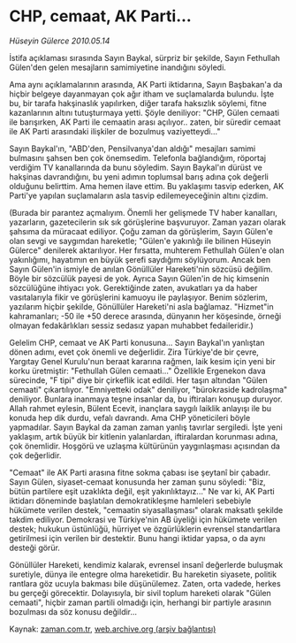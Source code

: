 # CHP, cemaat, AK Parti...

*Hüseyin Gülerce 2010.05.14*

<td class="columnist-detail">
<p>İstifa açıklaması sırasında Sayın Baykal, sürpriz bir şekilde, Sayın Fethullah Gülen'den gelen mesajların samimiyetine inandığını söyledi.</p>
<p>
<div id="haberMetinDiv">
<p>Ama aynı açıklamalarının arasında, AK Parti iktidarına, Sayın Başbakan'a da hiçbir belgeye dayanmayan çok ağır itham ve suçlamalarda bulundu. İşte bu, bir tarafa hakşinaslık yapılırken, diğer tarafa haksızlık söylemi, fitne kazanlarının altını tutuşturmaya yetti. Şöyle deniliyor: "CHP, Gülen cemaati ile barışırken, AK Parti ile cemaatin arası açılıyor.. zaten, bir süredir cemaat ile AK Parti arasındaki ilişkiler de bozulmuş vaziyetteydi..."
<p>Sayın Baykal'ın, "ABD'den, Pensilvanya'dan aldığı" mesajları samimi bulmasını şahsen ben çok önemsedim. Telefonla bağlandığım, röportaj verdiğim TV kanallarında da bunu söyledim. Sayın Baykal'ın dürüst ve hakşinas davrandığını, bu yeni adımın toplumsal barış adına çok değerli olduğunu belirttim. Ama hemen ilave ettim. Bu yaklaşımı tasvip ederken, AK Parti'ye yapılan suçlamaların asla tasvip edilemeyeceğinin altını çizdim.
<p>(Burada bir parantez açmalıyım. Önemli her gelişmede TV haber kanalları, yazarların, gazetecilerin sık sık görüşlerine başvuruyor. Zaman yazarı olarak şahsıma da müracaat ediliyor. Çoğu zaman da görüşlerim, Sayın Gülen'e olan sevgi ve saygımdan hareketle; "Gülen'e yakınlığı ile bilinen Hüseyin Gülerce" denilerek aktarılıyor. Her fırsatta, muhterem Fethullah Gülen'e olan yakınlığımı, hayatımın en büyük şerefi saydığımı söylüyorum. Ancak ben Sayın Gülen'in ismiyle de anılan Gönüllüler Hareketi'nin sözcüsü değilim. Böyle bir sözcülük payesi de yok. Ayrıca Sayın Gülen'in de hiç kimsenin sözcülüğüne ihtiyacı yok. Gerektiğinde zaten, avukatları ya da haber vasıtalarıyla fikir ve görüşlerini kamuoyu ile paylaşıyor. Benim sözlerim, yazılarım hiçbir şekilde, Gönüllüler Hareketi'ni asla bağlamaz. "Hizmet"in kahramanları; -50 ile +50 derece arasında, dünyanın her köşesinde, örneği olmayan fedakârlıkları sessiz sedasız yapan muhabbet fedaileridir.)
<p>Gelelim CHP, cemaat ve AK Parti konusuna... Sayın Baykal'ın yanlıştan dönen adımı, evet çok önemli ve değerlidir. Zira Türkiye'de bir çevre, Yargıtay Genel Kurulu'nun beraat kararına rağmen, laik kesim için yeni bir korku üretmiştir: "Fethullah Gülen cemaati..." Özellikle Ergenekon dava sürecinde, "F tipi" diye bir çirkeflik icat edildi. Her taşın altından "Gülen cemaati" çıkartılıyor. "Emniyetteki odak" deniliyor, "bürokraside kadrolaşma" deniliyor. Bunlara inanmaya teşne insanlar da, bu iftiraları konuşup duruyor. Allah rahmet eylesin, Bülent Ecevit, inançlara saygılı laiklik anlayışı ile bu konuda hep dik durdu, vefalı davrandı. Ama CHP yöneticileri böyle yapmadılar. Sayın Baykal da zaman zaman yanlış tavırlar sergiledi. İşte yeni yaklaşım, artık büyük bir kitlenin yalanlardan, iftiralardan korunması adına, çok önemlidir. Hoşgörü ve uzlaşma kültürünün yaygınlaşması açısından da çok değerlidir.
<p>"Cemaat" ile AK Parti arasına fitne sokma çabası ise şeytanî bir çabadır. Sayın Gülen, siyaset-cemaat konusunda her zaman şunu söyledi: "Biz, bütün partilere eşit uzaklıkta değil, eşit yakınlıktayız..." Ne var ki, AK Parti iktidarı döneminde başlatılan demokratikleşme hamleleri sebebiyle hükümete verilen destek, "cemaatin siyasallaşması" olarak maksatlı şekilde takdim ediliyor. Demokrasi ve Türkiye'nin AB üyeliği için hükümete verilen destek; hukukun üstünlüğü, hürriyet ve özgürlüklerin evrensel standartlara getirilmesi için verilen bir destektir. Bunu hangi iktidar yapsa, o da aynı desteği görür.
<p>Gönüllüler Hareketi, kendimiz kalarak, evrensel insanî değerlerde buluşmak suretiyle, dünya ile entegre olma hareketidir. Bu hareketin siyasete, politik rantlara göz ucuyla bakması bile düşünülemez. Zaten, orta vadede, herkes bu gerçeği görecektir. Dolayısıyla, bir sivil toplum hareketi olarak "Gülen cemaati", hiçbir zaman partili olmadığı için, herhangi bir partiyle arasının bozulması da söz konusu değildir...</p></p></p></p></p></p></div>
</p>
<a href="http://web.archive.org/web/20110105224829/mailto:h.gulerce@zaman.com.tr">
</a></td>

Kaynak: [zaman.com.tr](http://zaman.com.tr/yazar.do?yazino=983882), [web.archive.org (arşiv bağlantısı)](http://web.archive.org/web/20110105224829/http://www.zaman.com.tr/yazar.do?yazino=983882)
